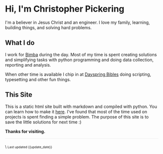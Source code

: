 # Hi, I'm Christopher Pickering

I'm a believer in Jesus Christ and an engineer. I love my family, learning, building things, and solving hard problems.

## What I do

I work for [Bimba](www.bimba.com) during the day. Most of my time is spent creating solutions and simplifying tasks with python programming and doing data collection, reporting and analysis.  

When other time is available I chip in at [Dayspring Bibles](www.dayspringbibles.com) doing scripting, typesetting and other fun things.

## This Site

This is a static html site built with markdown and compiled with python. You can learn how to make it [here](/pages/make_this_site.html). I've found that most of the time used on projects is spent finding a simple problem. The purpose of this site is to save the little solutions for next time :)

**Thanks for visiting.**

<p style="border-top: solid rgba(0, 0, 0, .07) 1px;padding-top: 20px;">
	<span style="font-size: 90%;float: left;">\
		<small>Last updated {{update_date}}</small>
	</span>
	<span style="float: right;">
		<i class="fab fa-github" style="padding-right: 20px;"></i>
		<i class="fas fa-envelope" style="padding-right: 20px;"></i>
		<i class="fab fa-linkedin"></i>
	</span>
</p>